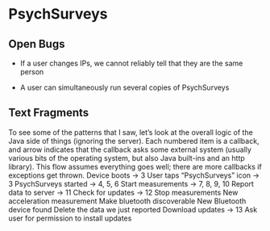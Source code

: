 PsychSurveys
============

Open Bugs
---------

- If a user changes IPs, we cannot reliably tell that they are the same person

- A user can simultaneously run several copies of PsychSurveys

Text Fragments
--------------

To see some of the patterns that I saw, let’s look at the overall logic of the Java side of things (ignoring the server). Each numbered item is a callback, and arrow indicates that the callback asks some external system (usually various bits of the operating system, but also Java built-ins and an http library). This flow assumes everything goes well; there are more callbacks if exceptions get thrown.
Device boots -> 3
User taps “PsychSurveys” icon -> 3
PsychSurveys started -> 4, 5, 6
Start measurements -> 7, 8, 9, 10
Report data to server -> 11
Check for updates -> 12
Stop measurements
New acceleration measurement
Make bluetooth discoverable
New Bluetooth device found
Delete the data we just reported
Download updates -> 13
Ask user for permission to install updates

